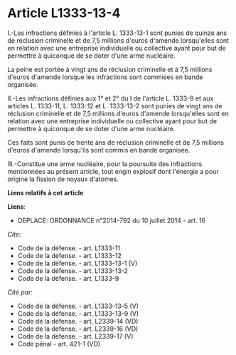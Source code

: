 # Article L1333-13-4

I.-Les infractions définies à l'article L. 1333-13-1 sont punies de quinze ans de réclusion criminelle et de 7,5 millions
d'euros d'amende lorsqu'elles sont en relation avec une entreprise individuelle ou collective ayant pour but de permettre à
quiconque de se doter d'une arme nucléaire. 

La peine est portée à vingt ans de réclusion criminelle et à 7,5 millions d'euros d'amende lorsque les infractions sont
commises en bande organisée. 

II.-Les infractions définies aux 1° et 2° du I de l'article L. 1333-9 et aux articles L. 1333-11, L. 1333-12 et L. 1333-13-2
sont punies de vingt ans de réclusion criminelle et de 7,5 millions d'euros d'amende lorsqu'elles sont en relation avec une
entreprise individuelle ou collective ayant pour but de permettre à quiconque de se doter d'une arme nucléaire. 

Ces faits sont punis de trente ans de réclusion criminelle et de 7,5 millions d'euros d'amende lorsqu'ils sont commis en
bande organisée. 

III.-Constitue une arme nucléaire, pour la poursuite des infractions mentionnées au présent article, tout engin explosif dont
l'énergie a pour origine la fission de noyaux d'atomes.

**Liens relatifs à cet article**

**Liens**:

  - DEPLACE: ORDONNANCE n°2014-792 du 10 juillet 2014 - art. 16

_Cite_:

  - Code de la défense. - art. L1333-11
  - Code de la défense. - art. L1333-12
  - Code de la défense. - art. L1333-13-1 (V)
  - Code de la défense. - art. L1333-13-2
  - Code de la défense. - art. L1333-9

_Cité par_:

  - Code de la défense. - art. L1333-13-5 (V)
  - Code de la défense. - art. L1333-13-9 (V)
  - Code de la défense. - art. L2339-14 (VD)
  - Code de la défense. - art. L2339-16 (VD)
  - Code de la défense. - art. L2339-17 (V)
  - Code pénal - art. 421-1 (VD)
